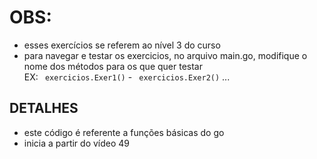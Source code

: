 # OBS:
- esses exercícios se referem ao nível 3 do curso
- para navegar e testar os exercicios, no arquivo main.go, modifique o nome dos métodos para os que quer testar <br>
EX:  ``` exercicios.Exer1()``` - ``` exercicios.Exer2()``` ...

## DETALHES
- este código é referente a funções básicas do go
- inicia a partir do vídeo 49
